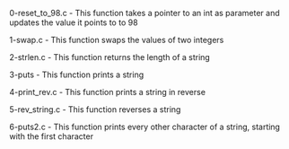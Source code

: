 0-reset_to_98.c - This function takes a pointer to an int as parameter and updates the value it points to to 98

1-swap.c - This function swaps the values of two integers

2-strlen.c - This function returns the length of a string

3-puts - This function prints a string

4-print_rev.c - This function prints a string in reverse

5-rev_string.c - This function reverses a string

6-puts2.c - This function prints every other character of a string, starting with the first character
